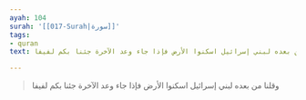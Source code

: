 ```yaml
---
ayah: 104
surah: '[[017-Surah|سورة]]'
tags:
- quran
text: وقلنا من بعده لبني إسرائيل اسكنوا الأرض فإذا جاء وعد الآخرة جئنا بكم لفيفا

---
```

> وقلنا من بعده لبني إسرائيل اسكنوا الأرض فإذا جاء وعد الآخرة جئنا بكم لفيفا

